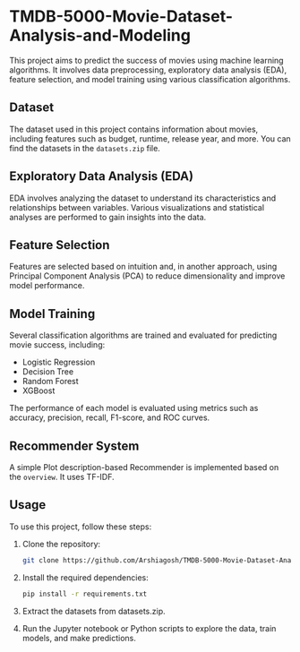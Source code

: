 # TMDB-5000-Movie-Dataset-Analysis-and-Modeling
This project aims to predict the success of movies using machine learning algorithms. It involves data preprocessing, exploratory data analysis (EDA), feature selection, and model training using various classification algorithms.

## Dataset

The dataset used in this project contains information about movies, including features such as budget, runtime, release year, and more. You can find the datasets in the `datasets.zip` file.

## Exploratory Data Analysis (EDA)

EDA involves analyzing the dataset to understand its characteristics and relationships between variables. Various visualizations and statistical analyses are performed to gain insights into the data.

## Feature Selection

Features are selected based on intuition and, in another approach, using Principal Component Analysis (PCA) to reduce dimensionality and improve model performance.

## Model Training

Several classification algorithms are trained and evaluated for predicting movie success, including:

- Logistic Regression
- Decision Tree
- Random Forest
- XGBoost

The performance of each model is evaluated using metrics such as accuracy, precision, recall, F1-score, and ROC curves.

## Recommender System

A simple Plot description-based Recommender is implemented based on the `overview`. It uses TF-IDF.

## Usage

To use this project, follow these steps:

1. Clone the repository:

   ```bash
   git clone https://github.com/Arshiagosh/TMDB-5000-Movie-Dataset-Analysis-and-Modeling
   ```
2. Install the required dependencies:
   ```bash
   pip install -r requirements.txt
   ```
3. Extract the datasets from datasets.zip.
4. Run the Jupyter notebook or Python scripts to explore the data, train models, and make predictions.
